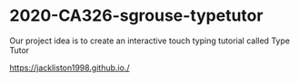 # 2020-CA326-sgrouse-typetutor

Our project idea is to create an interactive touch typing tutorial called Type Tutor

https://jackliston1998.github.io./